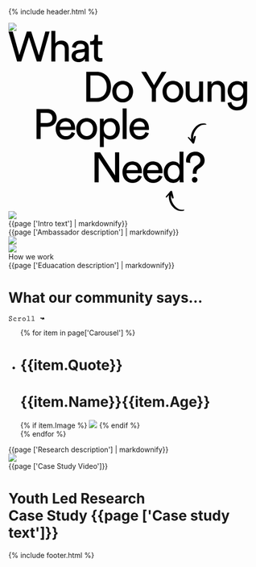 {% include header.html %}
<div class="som-splash">
  <div class="som_splash__image-wrapper">
    <img class="som-splash__image" src="{{page ['What we do splash image']}}">
  </div>
  <div class="som-hero-text half som-wrapper">
    <svg width="475" height="358" viewBox="0 0 475 358" xmlns="http://www.w3.org/2000/svg"><g fill="#000" fill-rule="evenodd"><path d="M73.332 1.26h8.484L64.848 60.816h-8.484l-15.54-48.3-15.372 48.3H17.22L0 1.26h8.484l13.104 46.62L36.54 1.26h8.652L60.48 48.384 73.332 1.26zm19.842 59.556h-7.896V0h7.896v25.116c1.456-2.128 3.276-3.64 5.46-4.536a17.76 17.76 0 016.804-1.344c2.408 0 4.522.406 6.342 1.218 1.82.812 3.332 1.932 4.536 3.36 1.204 1.428 2.1 3.122 2.688 5.082.588 1.96.882 4.06.882 6.3v25.62h-7.896V36.54c0-1.4-.154-2.716-.462-3.948-.308-1.232-.84-2.31-1.596-3.234-.756-.924-1.736-1.652-2.94-2.184-1.204-.532-2.674-.798-4.41-.798-1.512 0-2.842.28-3.99.84a8.568 8.568 0 00-2.898 2.268c-.784.952-1.386 2.072-1.806 3.36-.42 1.288-.658 2.688-.714 4.2v23.772zm32.273-10.836c0-1.792.308-3.402.924-4.83.616-1.428 1.47-2.646 2.562-3.654 1.092-1.008 2.394-1.82 3.906-2.436a22.267 22.267 0 014.872-1.344l10.92-1.596c1.232-.168 2.058-.532 2.478-1.092.42-.56.63-1.204.63-1.932 0-1.96-.686-3.654-2.058-5.082-1.372-1.428-3.598-2.142-6.678-2.142-2.8 0-4.956.77-6.468 2.31-1.512 1.54-2.408 3.486-2.688 5.838l-7.56-1.764a13.863 13.863 0 011.722-5.292 14.16 14.16 0 013.57-4.158c1.456-1.148 3.15-2.044 5.082-2.688 1.932-.644 3.99-.966 6.174-.966 3.024 0 5.6.406 7.728 1.218 2.128.812 3.864 1.89 5.208 3.234a12.16 12.16 0 012.94 4.704 17.19 17.19 0 01.924 5.628V54.18c0 1.792.056 3.22.168 4.284.112 1.064.224 1.848.336 2.352h-7.728c-.112-.504-.21-1.176-.294-2.016-.084-.84-.126-1.988-.126-3.444-.448.728-1.036 1.484-1.764 2.268-.728.784-1.624 1.512-2.688 2.184-1.064.672-2.31 1.218-3.738 1.638-1.428.42-3.038.63-4.83.63-2.072 0-3.934-.336-5.586-1.008-1.652-.672-3.066-1.554-4.242-2.646a11.53 11.53 0 01-2.73-3.822 11.295 11.295 0 01-.966-4.62zm14.616 5.46c1.624 0 3.15-.21 4.578-.63 1.428-.42 2.66-1.092 3.696-2.016 1.036-.924 1.862-2.156 2.478-3.696.616-1.54.924-3.402.924-5.586v-1.848l-12.348 1.848c-1.68.28-3.08.91-4.2 1.89-1.12.98-1.68 2.366-1.68 4.158 0 1.512.588 2.87 1.764 4.074 1.176 1.204 2.772 1.806 4.788 1.806zm37.902-35.028h8.736v7.14h-8.736v21c0 1.848.42 3.234 1.26 4.158.84.924 2.296 1.386 4.368 1.386.504 0 1.064-.028 1.68-.084.616-.056 1.092-.14 1.428-.252v6.72c-.336.112-.98.266-1.932.462s-2.1.294-3.444.294c-3.472 0-6.216-.994-8.232-2.982-2.016-1.988-3.024-4.83-3.024-8.526V27.552h-7.728v-7.14h2.184c2.184 0 3.766-.588 4.746-1.764.98-1.176 1.47-2.66 1.47-4.452V7.644h7.224v12.768zm-2.918 113.096c2.744 0 5.348-.462 7.812-1.386a17.957 17.957 0 006.468-4.158c1.848-1.848 3.304-4.172 4.368-6.972 1.064-2.8 1.596-6.076 1.596-9.828s-.532-7.042-1.596-9.87c-1.064-2.828-2.506-5.18-4.326-7.056a17.843 17.843 0 00-6.384-4.242c-2.436-.952-5.026-1.428-7.77-1.428h-12.348v44.94h12.18zm-20.412 7.308V81.26h20.832c3.752 0 7.35.644 10.794 1.932 3.444 1.288 6.454 3.192 9.03 5.712 2.576 2.52 4.634 5.642 6.174 9.366 1.54 3.724 2.31 8.022 2.31 12.894s-.77 9.156-2.31 12.852c-1.54 3.696-3.626 6.79-6.258 9.282a26.208 26.208 0 01-9.114 5.628c-3.444 1.26-7.042 1.89-10.794 1.89h-20.664zm72.425-5.796c1.68 0 3.276-.308 4.788-.924 1.512-.616 2.856-1.54 4.032-2.772 1.176-1.232 2.1-2.744 2.772-4.536.672-1.792 1.008-3.864 1.008-6.216 0-2.352-.336-4.41-1.008-6.174-.672-1.764-1.596-3.262-2.772-4.494-1.176-1.232-2.52-2.156-4.032-2.772a12.568 12.568 0 00-4.788-.924c-1.68 0-3.276.308-4.788.924-1.512.616-2.856 1.54-4.032 2.772-1.176 1.232-2.1 2.73-2.772 4.494-.672 1.764-1.008 3.822-1.008 6.174 0 2.352.336 4.424 1.008 6.216.672 1.792 1.596 3.304 2.772 4.536 1.176 1.232 2.52 2.156 4.032 2.772 1.512.616 3.108.924 4.788.924zm0-35.868c3.024 0 5.796.546 8.316 1.638 2.52 1.092 4.704 2.59 6.552 4.494 1.848 1.904 3.276 4.158 4.284 6.762 1.008 2.604 1.512 5.446 1.512 8.526s-.504 5.936-1.512 8.568c-1.008 2.632-2.436 4.9-4.284 6.804-1.848 1.904-4.032 3.402-6.552 4.494-2.52 1.092-5.292 1.638-8.316 1.638-3.024 0-5.796-.546-8.316-1.638-2.52-1.092-4.704-2.59-6.552-4.494-1.848-1.904-3.276-4.172-4.284-6.804-1.008-2.632-1.512-5.488-1.512-8.568 0-3.08.504-5.922 1.512-8.526s2.436-4.858 4.284-6.762c1.848-1.904 4.032-3.402 6.552-4.494 2.52-1.092 5.292-1.638 8.316-1.638zm36.827-17.892h9.912l15.456 26.544 15.456-26.544h9.408l-21 34.104v25.452h-8.232v-25.452l-21-34.104zm63.018 53.76c1.68 0 3.276-.308 4.788-.924 1.512-.616 2.856-1.54 4.032-2.772 1.176-1.232 2.1-2.744 2.772-4.536.672-1.792 1.008-3.864 1.008-6.216 0-2.352-.336-4.41-1.008-6.174-.672-1.764-1.596-3.262-2.772-4.494-1.176-1.232-2.52-2.156-4.032-2.772a12.568 12.568 0 00-4.788-.924c-1.68 0-3.276.308-4.788.924-1.512.616-2.856 1.54-4.032 2.772-1.176 1.232-2.1 2.73-2.772 4.494-.672 1.764-1.008 3.822-1.008 6.174 0 2.352.336 4.424 1.008 6.216.672 1.792 1.596 3.304 2.772 4.536 1.176 1.232 2.52 2.156 4.032 2.772 1.512.616 3.108.924 4.788.924zm0-35.868c3.024 0 5.796.546 8.316 1.638 2.52 1.092 4.704 2.59 6.552 4.494 1.848 1.904 3.276 4.158 4.284 6.762 1.008 2.604 1.512 5.446 1.512 8.526s-.504 5.936-1.512 8.568c-1.008 2.632-2.436 4.9-4.284 6.804-1.848 1.904-4.032 3.402-6.552 4.494-2.52 1.092-5.292 1.638-8.316 1.638-3.024 0-5.796-.546-8.316-1.638-2.52-1.092-4.704-2.59-6.552-4.494-1.848-1.904-3.276-4.172-4.284-6.804-1.008-2.632-1.512-5.488-1.512-8.568 0-3.08.504-5.922 1.512-8.526s2.436-4.858 4.284-6.762c1.848-1.904 4.032-3.402 6.552-4.494 2.52-1.092 5.292-1.638 8.316-1.638zm52.434 36.792c-1.12 2.128-2.8 3.682-5.04 4.662s-4.536 1.47-6.888 1.47c-2.352 0-4.466-.42-6.342-1.26-1.876-.84-3.458-1.988-4.746-3.444-1.288-1.456-2.282-3.164-2.982-5.124-.7-1.96-1.05-4.088-1.05-6.384v-25.452h7.896v24.276c0 1.4.168 2.73.504 3.99.336 1.26.868 2.366 1.596 3.318.728.952 1.666 1.708 2.814 2.268 1.148.56 2.562.84 4.242.84 3.192 0 5.586-.952 7.182-2.856s2.394-4.396 2.394-7.476v-24.36h7.896v32.928c0 1.624.042 3.094.126 4.41.084 1.316.182 2.338.294 3.066h-7.56c-.112-.448-.196-1.162-.252-2.142-.056-.98-.084-1.89-.084-2.73zm24.293 4.872h-7.896v-40.404h7.728v5.796c1.456-2.52 3.304-4.312 5.544-5.376 2.24-1.064 4.536-1.596 6.888-1.596 2.408 0 4.522.406 6.342 1.218 1.82.812 3.332 1.932 4.536 3.36 1.204 1.428 2.1 3.122 2.688 5.082.588 1.96.882 4.06.882 6.3v25.62h-7.896V116.54c0-1.4-.154-2.716-.462-3.948-.308-1.232-.84-2.31-1.596-3.234-.756-.924-1.736-1.652-2.94-2.184-1.204-.532-2.674-.798-4.41-.798-1.568 0-2.94.294-4.116.882a8.466 8.466 0 00-2.94 2.394c-.784 1.008-1.372 2.184-1.764 3.528a15.229 15.229 0 00-.588 4.284v23.352zm39.498.42c.28 2.856 1.414 5.222 3.402 7.098 1.988 1.876 4.522 2.814 7.602 2.814 4.256 0 7.378-1.092 9.366-3.276 1.988-2.184 2.982-5.46 2.982-9.828v-5.796c-.952 1.848-2.492 3.416-4.62 4.704-2.128 1.288-4.704 1.932-7.728 1.932-2.688 0-5.166-.49-7.434-1.47s-4.228-2.324-5.88-4.032c-1.652-1.708-2.94-3.766-3.864-6.174-.924-2.408-1.386-5.04-1.386-7.896 0-2.744.448-5.306 1.344-7.686.896-2.38 2.156-4.452 3.78-6.216 1.624-1.764 3.57-3.164 5.838-4.2 2.268-1.036 4.802-1.554 7.602-1.554 3.136 0 5.74.56 7.812 1.68 2.072 1.12 3.612 2.688 4.62 4.704v-5.628h7.812v37.38a28.14 28.14 0 01-1.008 7.518c-.672 2.436-1.806 4.592-3.402 6.468-1.596 1.876-3.682 3.388-6.258 4.536-2.576 1.148-5.768 1.722-9.576 1.722-2.52 0-4.858-.378-7.014-1.134-2.156-.756-4.06-1.806-5.712-3.15a16.769 16.769 0 01-4.032-4.746c-1.036-1.82-1.666-3.822-1.89-6.006l7.644-1.764zm12.18-8.988c3.416 0 6.188-1.176 8.316-3.528 2.128-2.352 3.192-5.488 3.192-9.408 0-3.92-1.064-7.056-3.192-9.408-2.128-2.352-4.9-3.528-8.316-3.528-3.528 0-6.356 1.176-8.484 3.528-2.128 2.352-3.192 5.488-3.192 9.408 0 3.976 1.05 7.126 3.15 9.45 2.1 2.324 4.942 3.486 8.526 3.486zM75.905 183.064c3.584 0 6.398-.91 8.442-2.73 2.044-1.82 3.066-4.27 3.066-7.35 0-3.192-1.022-5.712-3.066-7.56-2.044-1.848-4.858-2.772-8.442-2.772H63.977v20.412h11.928zm-11.928 7.392v24.36h-8.232V155.26h21.672c2.744 0 5.25.448 7.518 1.344 2.268.896 4.2 2.142 5.796 3.738a17.322 17.322 0 013.738 5.586c.896 2.128 1.344 4.452 1.344 6.972 0 2.52-.448 4.858-1.344 7.014-.896 2.156-2.142 4.004-3.738 5.544s-3.528 2.758-5.796 3.654c-2.268.896-4.774 1.344-7.518 1.344h-13.44zm60.413 0c-.112-2.912-1.092-5.362-2.94-7.35-1.848-1.988-4.564-2.982-8.148-2.982-1.68 0-3.178.294-4.494.882-1.316.588-2.436 1.372-3.36 2.352a12.104 12.104 0 00-2.226 3.318 10.13 10.13 0 00-.924 3.78h22.092zm7.98 12.852a17.735 17.735 0 01-2.478 4.998 17.97 17.97 0 01-3.948 4.032c-1.54 1.148-3.29 2.058-5.25 2.73-1.96.672-4.116 1.008-6.468 1.008-2.688 0-5.264-.476-7.728-1.428a18.87 18.87 0 01-6.51-4.2c-1.876-1.848-3.36-4.116-4.452-6.804-1.092-2.688-1.638-5.74-1.638-9.156 0-3.192.532-6.09 1.596-8.694 1.064-2.604 2.478-4.844 4.242-6.72a18.787 18.787 0 016.174-4.368 17.946 17.946 0 017.308-1.554c3.08 0 5.838.518 8.274 1.554 2.436 1.036 4.466 2.478 6.09 4.326 1.624 1.848 2.87 4.074 3.738 6.678.868 2.604 1.302 5.474 1.302 8.61 0 .504-.014.98-.042 1.428-.028.448-.07.812-.126 1.092h-30.408c.056 1.792.392 3.444 1.008 4.956.616 1.512 1.47 2.814 2.562 3.906a11.267 11.267 0 003.864 2.52c1.484.588 3.066.882 4.746.882 3.304 0 5.824-.784 7.56-2.352 1.736-1.568 2.996-3.5 3.78-5.796l6.804 2.352zm23.118 5.712c1.68 0 3.276-.308 4.788-.924 1.512-.616 2.856-1.54 4.032-2.772 1.176-1.232 2.1-2.744 2.772-4.536.672-1.792 1.008-3.864 1.008-6.216 0-2.352-.336-4.41-1.008-6.174-.672-1.764-1.596-3.262-2.772-4.494-1.176-1.232-2.52-2.156-4.032-2.772a12.568 12.568 0 00-4.788-.924c-1.68 0-3.276.308-4.788.924-1.512.616-2.856 1.54-4.032 2.772-1.176 1.232-2.1 2.73-2.772 4.494-.672 1.764-1.008 3.822-1.008 6.174 0 2.352.336 4.424 1.008 6.216.672 1.792 1.596 3.304 2.772 4.536 1.176 1.232 2.52 2.156 4.032 2.772 1.512.616 3.108.924 4.788.924zm0-35.868c3.024 0 5.796.546 8.316 1.638 2.52 1.092 4.704 2.59 6.552 4.494 1.848 1.904 3.276 4.158 4.284 6.762 1.008 2.604 1.512 5.446 1.512 8.526s-.504 5.936-1.512 8.568c-1.008 2.632-2.436 4.9-4.284 6.804-1.848 1.904-4.032 3.402-6.552 4.494-2.52 1.092-5.292 1.638-8.316 1.638-3.024 0-5.796-.546-8.316-1.638-2.52-1.092-4.704-2.59-6.552-4.494-1.848-1.904-3.276-4.172-4.284-6.804-1.008-2.632-1.512-5.488-1.512-8.568 0-3.08.504-5.922 1.512-8.526s2.436-4.858 4.284-6.762c1.848-1.904 4.032-3.402 6.552-4.494 2.52-1.092 5.292-1.638 8.316-1.638zm26.226 57.624v-56.364h7.644v6.3c1.12-2.016 2.828-3.724 5.124-5.124 2.296-1.4 5.096-2.1 8.4-2.1 3.024 0 5.698.546 8.022 1.638 2.324 1.092 4.256 2.59 5.796 4.494s2.716 4.144 3.528 6.72c.812 2.576 1.218 5.32 1.218 8.232 0 3.024-.42 5.824-1.26 8.4-.84 2.576-2.072 4.83-3.696 6.762a17.182 17.182 0 01-5.922 4.536c-2.324 1.092-4.97 1.638-7.938 1.638-3.136 0-5.824-.644-8.064-1.932-2.24-1.288-3.92-2.828-5.04-4.62v21.42h-7.812zm31.668-36.204c0-2.016-.28-3.878-.84-5.586-.56-1.708-1.344-3.192-2.352-4.452a10.827 10.827 0 00-3.738-2.982c-1.484-.728-3.15-1.092-4.998-1.092-1.792 0-3.43.364-4.914 1.092a11.684 11.684 0 00-3.822 2.982c-1.064 1.26-1.876 2.744-2.436 4.452-.56 1.708-.84 3.57-.84 5.586 0 2.072.28 3.99.84 5.754.56 1.764 1.372 3.276 2.436 4.536a11.204 11.204 0 003.822 2.94c1.484.7 3.122 1.05 4.914 1.05 1.848 0 3.5-.35 4.956-1.05 1.456-.7 2.702-1.68 3.738-2.94s1.834-2.772 2.394-4.536c.56-1.764.84-3.682.84-5.754zm13.625 20.244V154h7.896v60.816h-7.896zm44.034-24.36c-.112-2.912-1.092-5.362-2.94-7.35-1.848-1.988-4.564-2.982-8.148-2.982-1.68 0-3.178.294-4.494.882-1.316.588-2.436 1.372-3.36 2.352a12.104 12.104 0 00-2.226 3.318 10.13 10.13 0 00-.924 3.78h22.092zm7.98 12.852a17.735 17.735 0 01-2.478 4.998 17.97 17.97 0 01-3.948 4.032c-1.54 1.148-3.29 2.058-5.25 2.73-1.96.672-4.116 1.008-6.468 1.008-2.688 0-5.264-.476-7.728-1.428a18.87 18.87 0 01-6.51-4.2c-1.876-1.848-3.36-4.116-4.452-6.804-1.092-2.688-1.638-5.74-1.638-9.156 0-3.192.532-6.09 1.596-8.694 1.064-2.604 2.478-4.844 4.242-6.72a18.787 18.787 0 016.174-4.368 17.946 17.946 0 017.308-1.554c3.08 0 5.838.518 8.274 1.554 2.436 1.036 4.466 2.478 6.09 4.326 1.624 1.848 2.87 4.074 3.738 6.678.868 2.604 1.302 5.474 1.302 8.61 0 .504-.014.98-.042 1.428-.028.448-.07.812-.126 1.092h-30.408c.056 1.792.392 3.444 1.008 4.956.616 1.512 1.47 2.814 2.562 3.906a11.267 11.267 0 003.864 2.52c1.484.588 3.066.882 4.746.882 3.304 0 5.824-.784 7.56-2.352 1.736-1.568 2.996-3.5 3.78-5.796l6.804 2.352zm-67.5 97.508l-32.173-48.552v48.552h-8.232V241.26h11.004l29.736 45.696V241.26h8.232v59.556h-8.568zm45.545-24.36c-.112-2.912-1.092-5.362-2.94-7.35-1.848-1.988-4.564-2.982-8.148-2.982-1.68 0-3.178.294-4.494.882-1.316.588-2.436 1.372-3.36 2.352a12.104 12.104 0 00-2.226 3.318 10.13 10.13 0 00-.924 3.78h22.092zm7.98 12.852a17.735 17.735 0 01-2.478 4.998 17.97 17.97 0 01-3.948 4.032c-1.54 1.148-3.29 2.058-5.25 2.73-1.96.672-4.116 1.008-6.468 1.008-2.688 0-5.264-.476-7.728-1.428a18.87 18.87 0 01-6.51-4.2c-1.876-1.848-3.36-4.116-4.452-6.804-1.092-2.688-1.638-5.74-1.638-9.156 0-3.192.532-6.09 1.596-8.694 1.064-2.604 2.478-4.844 4.242-6.72a18.787 18.787 0 016.174-4.368 17.946 17.946 0 017.308-1.554c3.08 0 5.838.518 8.274 1.554 2.436 1.036 4.466 2.478 6.09 4.326 1.624 1.848 2.87 4.074 3.738 6.678.868 2.604 1.302 5.474 1.302 8.61 0 .504-.014.98-.042 1.428-.028.448-.07.812-.126 1.092h-30.408c.056 1.792.392 3.444 1.008 4.956.616 1.512 1.47 2.814 2.562 3.906a11.267 11.267 0 003.864 2.52c1.484.588 3.066.882 4.746.882 3.304 0 5.824-.784 7.56-2.352 1.736-1.568 2.996-3.5 3.78-5.796l6.804 2.352zm33.03-12.852c-.113-2.912-1.093-5.362-2.94-7.35-1.849-1.988-4.565-2.982-8.149-2.982-1.68 0-3.178.294-4.494.882-1.316.588-2.436 1.372-3.36 2.352a12.104 12.104 0 00-2.226 3.318 10.13 10.13 0 00-.924 3.78h22.092zm7.98 12.852a17.735 17.735 0 01-2.479 4.998 17.97 17.97 0 01-3.948 4.032c-1.54 1.148-3.29 2.058-5.25 2.73-1.96.672-4.116 1.008-6.468 1.008-2.688 0-5.264-.476-7.728-1.428a18.87 18.87 0 01-6.51-4.2c-1.876-1.848-3.36-4.116-4.452-6.804-1.092-2.688-1.638-5.74-1.638-9.156 0-3.192.532-6.09 1.596-8.694 1.064-2.604 2.478-4.844 4.242-6.72a18.787 18.787 0 016.174-4.368 17.946 17.946 0 017.308-1.554c3.08 0 5.838.518 8.274 1.554 2.436 1.036 4.466 2.478 6.09 4.326 1.624 1.848 2.87 4.074 3.738 6.678.868 2.604 1.302 5.474 1.302 8.61 0 .504-.014.98-.042 1.428-.028.448-.07.812-.126 1.092h-30.408c.056 1.792.392 3.444 1.008 4.956.616 1.512 1.47 2.814 2.562 3.906a11.267 11.267 0 003.864 2.52c1.484.588 3.066.882 4.746.882 3.304 0 5.824-.784 7.56-2.352 1.736-1.568 2.996-3.5 3.78-5.796l6.804 2.352zm10.517-8.82c0 2.072.266 3.99.798 5.754.532 1.764 1.302 3.29 2.31 4.578a10.735 10.735 0 003.696 3.024c1.456.728 3.136 1.092 5.04 1.092 1.792 0 3.416-.378 4.872-1.134a11.183 11.183 0 003.696-3.066c1.008-1.288 1.778-2.828 2.31-4.62.532-1.792.798-3.724.798-5.796 0-4.2-1.022-7.588-3.066-10.164-2.044-2.576-4.886-3.864-8.526-3.864-1.792 0-3.43.35-4.914 1.05-1.484.7-2.744 1.68-3.78 2.94-1.036 1.26-1.834 2.758-2.394 4.494-.56 1.736-.84 3.64-.84 5.712zm23.604 14.196c-.952 1.96-2.478 3.654-4.578 5.082s-4.746 2.142-7.938 2.142c-2.968 0-5.628-.546-7.98-1.638a17.493 17.493 0 01-6.006-4.536c-1.652-1.932-2.926-4.2-3.822-6.804-.896-2.604-1.344-5.418-1.344-8.442 0-2.856.462-5.558 1.386-8.106.924-2.548 2.226-4.788 3.906-6.72a18.92 18.92 0 016.048-4.62c2.352-1.148 4.956-1.722 7.812-1.722 1.792 0 3.374.196 4.746.588 1.372.392 2.562.91 3.57 1.554s1.848 1.372 2.52 2.184c.672.812 1.176 1.638 1.512 2.478V240h7.812v53.34c0 1.96.056 3.612.168 4.956.112 1.344.196 2.184.252 2.52h-7.644c-.112-.448-.21-1.162-.294-2.142a39.198 39.198 0 01-.126-3.318v-.672zm26.31-10.92a12.96 12.96 0 01-.084-1.428v-1.512c0-2.8.532-5.264 1.596-7.392s2.856-4.032 5.376-5.712l3.696-2.52c1.456-.952 2.562-2.156 3.318-3.612a9.888 9.888 0 001.134-4.62c0-1.232-.21-2.422-.63-3.57a9.258 9.258 0 00-1.848-3.066c-.812-.896-1.848-1.61-3.108-2.142-1.26-.532-2.73-.798-4.41-.798-1.848 0-3.43.308-4.746.924-1.316.616-2.394 1.428-3.234 2.436a10.323 10.323 0 00-1.89 3.444 12.658 12.658 0 00-.63 3.948c0 .728.056 1.484.168 2.268.112.784.252 1.4.42 1.848l-8.148-1.008c-.336-1.176-.504-2.52-.504-4.032 0-1.904.364-3.878 1.092-5.922.728-2.044 1.848-3.906 3.36-5.586 1.512-1.68 3.43-3.052 5.754-4.116 2.324-1.064 5.11-1.596 8.358-1.596 2.912 0 5.516.476 7.812 1.428 2.296.952 4.228 2.212 5.796 3.78a15.879 15.879 0 013.57 5.418 16.814 16.814 0 011.218 6.258c0 3.36-.812 6.23-2.436 8.61-1.624 2.38-3.668 4.382-6.132 6.006l-3.864 2.604a7.777 7.777 0 00-2.814 3.486c-.588 1.428-.882 2.954-.882 4.578v.63c0 .196.028.518.084.966h-7.392zm-1.848 12.012c0-1.512.532-2.814 1.596-3.906s2.352-1.638 3.864-1.638 2.814.546 3.906 1.638c1.092 1.092 1.638 2.394 1.638 3.906s-.546 2.8-1.638 3.864c-1.092 1.064-2.394 1.596-3.906 1.596s-2.8-.532-3.864-1.596-1.596-2.352-1.596-3.864z" fill-rule="nonzero"/><path d="M313.448 328.272c2.55-2.985 5.114-5.957 7.671-8.935.167-.195.385-.387.452-.616.38-1.28 1.47-.801 2.294-.88.853-.082 1.205.495 1.371 1.25.156.71.401 1.402.585 2.106.869 3.312 1.766 6.618 2.573 9.945.272 1.121-.391 1.729-1.572 1.74-1.438.013-1.897-1.053-2.296-2.065-.511-1.294-.863-2.648-1.284-3.976l-.152.031c-.015.206-.036.411-.045.617-.336 7.638 2.465 14.237 7.37 19.941 4.528 5.264 10.095 8.723 17.581 7.854.533-.062 1.093.094 1.744.159-.528 1.234-1.391 1.738-2.528 1.961-5.365 1.054-10.263.077-14.896-2.832-7.84-4.92-15.241-16.39-13.248-28.622-.431.51-.74.916-1.091 1.282-1.136 1.185-2.234 2.413-3.467 3.493-.35.307-1.108.165-1.68.228-.027-.533-.151-1.084-.053-1.593.076-.392.393-.763.67-1.088M357.448 213.36c2.55 2.985 5.114 5.957 7.671 8.935.167.195.385.387.452.616.38 1.28 1.47.801 2.294.88.853.082 1.205-.495 1.371-1.25.156-.71.401-1.402.585-2.106.869-3.312 1.766-6.618 2.573-9.945.272-1.121-.391-1.729-1.572-1.74-1.438-.013-1.897 1.053-2.296 2.065-.511 1.294-.863 2.648-1.284 3.976l-.152-.031c-.015-.206-.036-.411-.045-.617-.336-7.638 2.465-14.237 7.37-19.941 4.528-5.264 10.095-8.723 17.581-7.854.533.062 1.093-.094 1.744-.159-.528-1.234-1.391-1.738-2.528-1.961-5.365-1.054-10.263-.077-14.896 2.832-7.84 4.92-15.241 16.39-13.248 28.622-.431-.51-.74-.916-1.091-1.282-1.136-1.185-2.234-2.413-3.467-3.493-.35-.307-1.108-.165-1.68-.228-.027.533-.151 1.084-.053 1.593.076.392.393.763.67 1.088"/></g></svg>
  </div>
</div>
<div class="som-panel scroller left beige book">
  <div class="flex">
  <div class="som-left white">
    <div class="som-image-style">
      <img src="{{page ['Intro image']}}">
    </div>
  </div>
  <div class="som-right">
    <div class="som-scroll-text right">
      {{page ['Intro text'] | markdownify}}
    </div>
  </div>
  </div>
</div>
<div class="som-panel scroller right blue book">
  <div class="flex">
  <div class="som-left">
    <div class="som-scroll-text left">
      {{page ['Ambassador description'] | markdownify}}
    </div>
  </div>
  <div class="som-right">
    <img src="{{page ['Ambassador image']}}">
  </div>
  </div>
</div>
<div class="som-panel scroller left white">
  <div class="flex">
  <div class="som-left">
    <img src="{{page ['Education image']}}">
  </div>
  <div class="som-right">
    <div class="som-scroll-text">
      <div class="som-scroll-sub-head">
        How we work
      </div>
      {{page ['Eduacation description'] | markdownify}}
    </div>
  </div>
  </div>
</div>
<div id="carousel" class="som-carousel">
  <div class="som-wrapper">
    <div class="som-panel-title">
      <h1>What our community says…</h1>
      <div class="som-scroll">
        <svg width="72" height="11" viewBox="0 0 72 11" xmlns="http://www.w3.org/2000/svg"><path d="M7.015 7.645c0 1.515-1.305 2.535-3 2.535-.825 0-1.38-.165-2.1-.54l-.045.555-.9-.12.15-1.59c.045-.45-.06-.9-.15-1.335l.9-.135.09.72C2.095 8.8 2.695 9.34 4.09 9.34c.885 0 1.95-.465 1.95-1.605 0-2.67-4.845-1.2-4.845-4.485 0-1.62 1.53-2.43 2.985-2.43.54 0 1.215.135 1.695.39l.09-.585.9.165-.135 1.5c-.045.45.045.885.135 1.32l-.915.135c-.03-.42-.015-1.02-.21-1.395-.285-.525-.915-.69-1.59-.69-.825 0-1.98.39-1.98 1.53 0 2.415 4.845 1.095 4.845 4.455zM15.79 8.68l.33.765a6.39 6.39 0 01-2.91.735c-1.905 0-3.435-1.26-3.435-3.225 0-1.98 1.485-3.345 3.435-3.345.825 0 1.875.255 2.295 1.05l-.03.75.045.765h-.96l.015-.42c.03-.975-.495-1.305-1.44-1.305-1.395 0-2.385 1.005-2.385 2.4 0 1.485 1.005 2.49 2.49 2.49.855 0 1.785-.27 2.55-.66zm5.46-2.64v3.12h2.715V10h-4.95v-.84h1.305V4.645l-1.095.15-.135-.765c.48-.03.975-.09 1.32-.405.12-.135.21-.255.405-.255.435 0 .435.42.435.75v.795c.825-.6 1.62-1.305 2.7-1.305.78 0 1.275.525 1.515 1.215l-.93.375c-.12-.315-.27-.75-.675-.75-.765 0-2.025 1.065-2.61 1.59zm9.735 4.14c-1.86 0-3.27-1.44-3.27-3.285 0-1.86 1.41-3.285 3.27-3.285s3.27 1.425 3.27 3.285c0 1.845-1.41 3.285-3.27 3.285zm0-.84c1.38 0 2.295-1.125 2.295-2.445 0-1.335-.915-2.445-2.295-2.445S28.69 5.56 28.69 6.895c0 1.32.915 2.445 2.295 2.445zM40.57.94v8.22h2.505V10h-6.24v-.84h2.805V1.465c-.51.09-1.02.135-1.545.15l-.87.03-.15-.825.96-.015c.465 0 1.35-.03 1.68-.42.12-.135.21-.225.405-.225.465 0 .45.45.45.78zm9 0v8.22h2.505V10h-6.24v-.84h2.805V1.465c-.51.09-1.02.135-1.545.15l-.87.03-.15-.825.96-.015c.465 0 1.35-.03 1.68-.42.12-.135.21-.225.405-.225.465 0 .45.45.45.78zm20.136 5.017l-.578.667c-.176.21-.381.376-.616.498-.22.117-.461.175-.725.175a1.51 1.51 0 01-.747-.175c-.302-.162-.51-.323-.622-.484-.254-.386-.39-.588-.41-.608a3.59 3.59 0 01-.3-.549.686.686 0 00-.352-.352.87.87 0 00-.388-.102.77.77 0 00-.396.102c-.17.098-.286.198-.344.3-.049.084-.103.191-.161.323l-1.04-.645c.097-.376.297-.7.6-.974.186-.17.39-.324.615-.461.186-.108.428-.156.726-.147.317.01.559.066.725.169.307.195.532.351.673.469.093.073.247.285.462.637.137.224.22.366.249.425.015.034.134.141.359.322.068.058.183.088.344.088a.659.659 0 00.352-.11 1.35 1.35 0 00.388-.308c.078-.097.093-.232.044-.403h-1.37v-1.37h3.018l.864.865v3.018h-1.37v-1.37z" fill="#000" fill-rule="nonzero"/></svg>
      </div>
    </div>
  </div>
  <ul>
    {% for item in page['Carousel']  %}
        <li class="magnify">
          <h1 class="shadow-headline">{{item.Quote}}</h1>
          <h1 class="shadow-headline attrib">{{item.Name}}<span>{{item.Age}}</span></h1>
          {% if item.Image %}
          <img src="{{item.Image}}">
          {% endif %}
        </li>
    {% endfor %}
  </ul>
</div>
<div class="som-panel scroller right blue book">
  <div class="flex">
  <div class="som-left">
    <div class="som-scroll-text left">
      {{page ['Research description'] | markdownify}}
    </div>
  </div>
  <div class="som-right white">
    <div class="som-image-style">
      <img src="{{page ['Research image']}}">
    </div>
  </div>
  </div>
</div>
<div class="som-panel fade-in overlap full left green">
  <div class="som-wrapper flex">
    <div class="som-left green">
      <div class="som-video-style">
        {{page ['Case Study Video']}}
      </div>
    </div>
    <div class="som-right">
      <h1 class="centred small">
        <div class="som-scroll-sub-head">
          Youth Led Research
        </div>
        Case Study
        <span>{{page ['Case study text']}}</span></h1>
    </div>
  </div>
</div>
{% include footer.html %}
